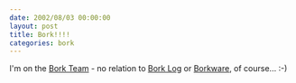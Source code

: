 ```yaml
---
date: 2002/08/03 00:00:00
layout: post
title: Bork!!!!
categories: bork
---
```


I'm on the [Bork Team](http://www.kurup.org/images/med-bork-team.jpg) - no relation to [Bork Log](http://badgertronics.com/blog) or [Borkware](http://borkware.com), of course... :-)
